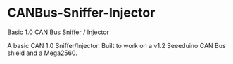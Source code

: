 # CANBus-Sniffer-Injector
Basic 1.0 CAN Bus Sniffer / Injector

A basic CAN 1.0 Sniffer/Injector. Built to work on a v1.2 Seeeduino CAN Bus shield and a Mega2560.
